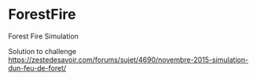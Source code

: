 # ForestFire
Forest Fire Simulation

Solution to challenge https://zestedesavoir.com/forums/sujet/4690/novembre-2015-simulation-dun-feu-de-foret/
